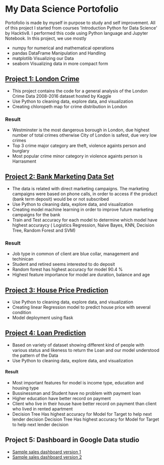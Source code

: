# My Data Science Portofolio
Portofolio is made by myself in purpose to study and self improvement. All of this project I started from courses 'Introduction Python for Data Science' by Hacktiv8. I performed this code using Python language and Jupyter Notebook.
In this project, we use mostly
* numpy for numerical and mathematical operations
* pandas DataFrame Manipulation and Handling
* matplotlib Visualizing our Data
* seaborn Visualizing data in more compact form



## [Project 1: London Crime](https://github.com/adingyosh/My-Portofolio/blob/main/Project%201.ipynb)
* This project contains the code for a general analysis of the London Crime Data 2008-2016 dataset hosted by Kaggle
* Use Python to cleaning data, explore data, and visualization
* Creating chloropeth map for crime distribution in London 

### Result
- Westminster is the most dangerous borough in London, due highest number of total crimes otherwise City of London is safest, due very low crimes
- Top 3 crime major category are theft, violence againts person and burglary
- Most popular crime minor category in violence againts person is Harrasment

## [Project 2: Bank Marketing Data Set](https://github.com/adingyosh/My-Portofolio/blob/main/Project%20Bank%20Customer%20Deposit.ipynb)
* The data is related with direct marketing campaigns. The marketing campaigns were based on phone calls, in order to access if the product (bank term deposit) would be or not subscribed
* Use Python to cleaning data, explore data, and visualization
* Creating model machine learning in order to improve future marketing campaigns for the bank
* Train and Test accuracy for each model to determine which model have highest accuraycy ( Logistics Regression, Naive Bayes, KNN, Decision Tree, Random Forest and SVM)

### Result
- Job type in common of client are blue collar, management and techinican
- Student and retired seems interested to do deposit
- Random forest has highest accuracy for model 90.4 %
- Highest feature importance for model are duration, balance and age

## [Project 3: House Price Prediction](https://github.com/adingyosh/H8ModelDeploy_PYTN052_Fadlil)

* Use Python to cleaning data, explore data, and visualization
* Creating linear Regression model to predict house price with several condition
* Model deployment using flask

## [Project 4: Loan Prediction](https://github.com/adingyosh/My-Portofolio/blob/main/Loan%20Prediction%20project.ipynb)
* Based on variety of dataset showing different kind of people with various status and likeness to return the Loan and our model understood the pattern of the Data
* Use Python to cleaning data, explore data, and visualization

#### Result
* Most important features for model is income type, education and housing type
* Bussinessman and Student have no problem with payment loan
* Higher education have better record on payment
* Client who live in their house have better record on payment than client who lived in rented apartment
* Decision Tree Has highest accuracy for Model for Target to help next lender decision
Decision Tree Has highest accuracy for Model for Target to help next lender decision

## Project 5: Dashboard in Google Data studio
* [Sample sales dashboard version 1](https://lookerstudio.google.com/u/1/reporting/74b59bc6-d3ac-44c3-add2-f7529a2a0150/page/qmyRD)
* [Sample sales dashboard version 2](https://lookerstudio.google.com/reporting/b6248e49-d19d-4ed8-aa20-e3c7f6fd00c7/page/7N2cD)
   
